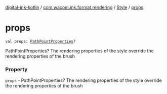 [digital-ink-kotlin](../../index.md) / [com.wacom.ink.format.rendering](../index.md) / [Style](index.md) / [props](./props.md)

# props

`val props: `[`PathPointProperties`](../-path-point-properties/index.md)`?`

PathPointProperties? The rendering properties of the style override the rendering properties of the brush

### Property

`props` - PathPointProperties? The rendering properties of the style override the rendering properties of the brush